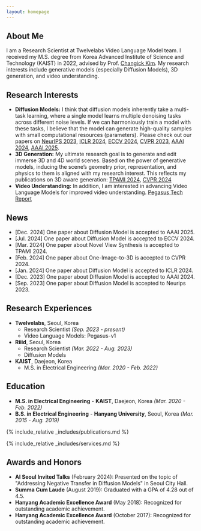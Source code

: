 ```yaml
---
layout: homepage
---
```


## About Me

I am a Research Scientist at Twelvelabs Video Language Model team. I received my M.S. degree from Korea Advanced Institute of Science and Technology (KAIST) in 2022, advised by Prof. [Changick Kim](https://scholar.google.com/citations?user=ABH_2lcAAAAJ). 
My research interests include generative models (especially Diffusion Models), 3D generation, and video understanding.

## Research Interests

- **Diffusion Models:** I think that diffusion models inherently take a multi-task learning, where a single model learns multiple denoising tasks across different noise levels. If we can harmoniously train a model with these tasks, I believe that the model can generate high-quality samples with small computational resources (parameters). Please check out our papers on [NeurIPS 2023](https://arxiv.org/abs/2306.00354), [ICLR 2024](https://arxiv.org/abs/2310.07138), [ECCV 2024](https://arxiv.org/abs/2403.09176), [CVPR 2023](https://arxiv.org/abs/2212.05973), [AAAI 2024](https://arxiv.org/abs/2306.04990), [AAAI 2025](https://arxiv.org/abs/2405.17825).
- **3D Generation:** My ultimate research goal is to generate and edit immerse 3D and
4D world scenes. Based on the power of generative models, inducing the scene’s geometry prior,
representation, and physics to them is aligned with my research interest. This reflects my publications on 3D aware generation: [TPAMI 2024](https://www.computer.org/csdl/journal/tp/5555/01/10475596/1VrCLjNNgfS), [CVPR 2024](https://arxiv.org/abs/2312.15980)
- **Video Understanding:** In addition, I am interested in advancing Video Language Models for improved video understanding. [Pegasus Tech Report](https://arxiv.org/abs/2404.14687)

## News

- [Dec. 2024] One paper about Diffusion Model is accepted to AAAI 2025.
- [Jul. 2024] One paper about Diffusion Model is accepted to ECCV 2024.
- [Mar. 2024] One paper about Novel View Synthesis is accepted to TPAMI 2024.
- [Feb. 2024] One paper about One-Image-to-3D is accepted to CVPR 2024.
- [Jan. 2024] One paper about Diffusion Model is accepted to ICLR 2024.
- [Dec. 2023] One paper about Diffusion Model is accepted to AAAI 2024.
- [Sep. 2023] One paper about Diffusion Model is accepted to Neurips 2023.


## Research Experiences
- **Twelvelabs**, Seoul, Korea
  - Research Scientist *(Sep. 2023 - present)*
  - Video Language Models: Pegasus-v1
- **Riiid**, Seoul, Korea
  - Research Scientist *(Mar. 2022 - Aug. 2023)*
  - Diffusion Models
- **KAIST**, Daejeon, Korea
  - M.S. in Electrical Engineering *(Mar. 2020 - Feb. 2022)*

## Education
- **M.S. in Electrical Engineering** - **KAIST**, Daejeon, Korea
  *(Mar. 2020 - Feb. 2022)*
- **B.S. in Electrical Engineering** - **Hanyang University**, Seoul, Korea
  *(Mar. 2015 - Aug. 2019)*


{% include_relative _includes/publications.md %}

{% include_relative _includes/services.md %}


## Awards and Honors

- **AI Seoul Invited Talks** (February 2024): Presented on the topic of "Addressing Negative Transfer in Diffusion Models" in Seoul City Hall.
- **Summa Cum Laude** (August 2019): Graduated with a GPA of 4.28 out of 4.5.
- **Hanyang Academic Excellence Award** (May 2018): Recognized for outstanding academic achievement.
- **Hanyang Academic Excellence Award** (October 2017): Recognized for outstanding academic achievement.
